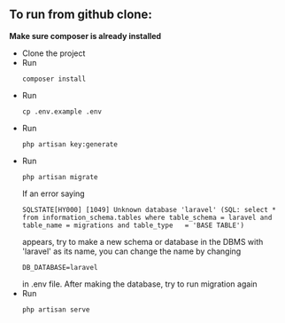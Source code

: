 ## To run from github clone:
**Make sure composer is already installed**
- Clone the project
- Run 
    ```
    composer install
    ```
- Run 
    ```
    cp .env.example .env
    ```
- Run
    ```
    php artisan key:generate 
    ```
- Run 
    ```
    php artisan migrate
    ```
  If an error saying 
  ```
  SQLSTATE[HY000] [1049] Unknown database 'laravel' (SQL: select * from information_schema.tables where table_schema = laravel and table_name = migrations and table_type   = 'BASE TABLE')
  ```
  appears, try to make a new schema or database in the DBMS with 'laravel' as its name, you can change the name by changing
  ```
  DB_DATABASE=laravel
  ```
  in .env file. After making the database, try to run migration again
- Run 
    ```
    php artisan serve
    
    ```
